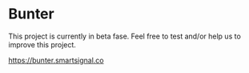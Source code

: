 # Bunter

This project is currently in beta fase. Feel free to test and/or help us to improve this project.

https://bunter.smartsignal.co
